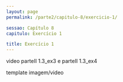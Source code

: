 ```yaml
---
layout: page
permalink: /parte2/capitulo-8/exercicio-1/

sessao: Capítulo 8
capitulo: Exercício 1

title: Exercício 1
---
```


video parteII 1.3_ex3 e parteII 1.3_ex4

template imagem/video
